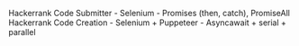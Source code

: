 Hackerrank Code Submitter - Selenium - Promises (then, catch), PromiseAll
Hackerrank Code Creation - Selenium + Puppeteer - Asyncawait + serial + parallel